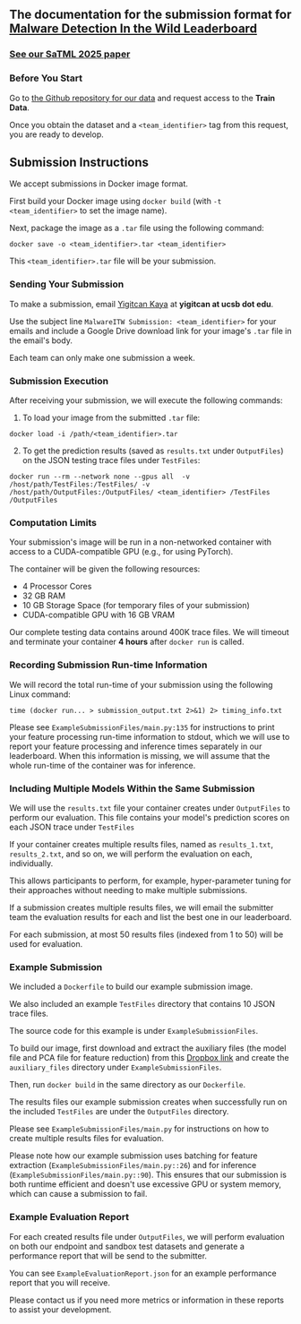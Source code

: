 ## The documentation for the submission format for  **[Malware Detection In the Wild Leaderboard](https://malwaredetectioninthewild.github.io/)** 

### [See our SaTML 2025 paper](https://arxiv.org/abs/2405.06124)

### Before You Start

Go to [the Github repository for our data](https://github.com/malwaredetectioninthewild/explore_data) and request access to the **Train Data**.

Once you obtain the dataset and a `<team_identifier>` tag from this request, you are ready to develop.

## Submission Instructions

We accept submissions in Docker image format. 

First build your Docker image using `docker build` (with `-t <team_identifier>` to set the image name). 

Next, package the image as a `.tar` file using the following command: 

`docker save -o <team_identifier>.tar <team_identifier>`

This `<team_identifier>.tar` file will be your submission.

### Sending Your Submission

To make a submission, email [Yigitcan Kaya](https://yigitcankaya.github.io) at **yigitcan at ucsb dot edu**. 

Use the subject line `MalwareITW Submission: <team_identifier>` for your emails and include a Google Drive download link for your image's `.tar` file in the email's body.

Each team can only make one submission a week.

### Submission Execution

After receiving your submission, we will execute the following commands:

1) To load your image from the submitted `.tar` file:

`docker load -i /path/<team_identifier>.tar`

2) To get the prediction results (saved as `results.txt` under `OutputFiles`) on the JSON testing trace files under `TestFiles`:

`docker run --rm --network none --gpus all  -v /host/path/TestFiles:/TestFiles/ -v /host/path/OutputFiles:/OutputFiles/ <team_identifier> /TestFiles /OutputFiles`

### Computation Limits

Your submission's image will be run in a non-networked container with access to a CUDA-compatible GPU (e.g., for using PyTorch). 

The container will be given the following resources:

* 4 Processor Cores
* 32 GB RAM
* 10 GB Storage Space (for temporary files of your submission)
* CUDA-compatible GPU with 16 GB VRAM

Our complete testing data contains around 400K trace files. We will timeout and terminate your container **4 hours** after `docker run` is called.

### Recording Submission Run-time Information

We will record the total run-time of your submission using the following Linux command:

`time (docker run... > submission_output.txt 2>&1) 2> timing_info.txt`

Please see `ExampleSubmissionFiles/main.py:135` for instructions to print your feature processing run-time information to stdout, which we will use to report your feature processing and inference times separately in our leaderboard. When this information is missing, we will assume that the whole run-time of the container was for inference.

### Including Multiple Models Within the Same Submission

We will use the `results.txt` file your container creates under `OutputFiles` to perform our evaluation. This file contains your model's prediction scores on each JSON trace under `TestFiles`

If your container creates multiple results files, named as `results_1.txt`, `results_2.txt`, and so on, we will perform the evaluation on each, individually.

This allows participants to perform, for example, hyper-parameter tuning for their approaches without needing to make multiple submissions.

If a submission creates multiple results files, we will email the submitter team the evaluation results for each and list the best one in our leaderboard.

For each submission, at most 50 results files (indexed from 1 to 50) will be used for evaluation.

### Example Submission

We included a `Dockerfile` to build our example submission image.

We also included an example `TestFiles` directory that contains 10 JSON trace files.

The source code for this example is under `ExampleSubmissionFiles`.

To build our image, first download and extract the auxiliary files (the model file and PCA file for feature reduction) from this [Dropbox link](https://www.dropbox.com/scl/fi/17ra6gackdzs7ehgfmkk3/ExampleSubmissionFiles.zip?rlkey=a4ysw9uxe776c09u3sukxn1cm&st=h5qn2pth&dl=0) and create the `auxiliary_files` directory under `ExampleSubmissionFiles`.

Then, run `docker build` in the same directory as our `Dockerfile`.

The results files our example submission creates when successfully run on the included `TestFiles` are under the `OutputFiles` directory.

Please see `ExampleSubmissionFiles/main.py` for instructions on how to create multiple results files for evaluation.

Please note how our example submission uses batching for feature extraction (`ExampleSubmissionFiles/main.py::26`) and for inference (`ExampleSubmissionFiles/main.py::90`). This ensures that our submission is both runtime efficient and doesn't use excessive GPU or system memory, which can cause a submission to fail.


### Example Evaluation Report

For each created results file under `OutputFiles`, we will perform evaluation on both our endpoint and sandbox test datasets and generate a performance report that will be send to the submitter.

You can see `ExampleEvaluationReport.json` for an example performance report that you will receive.

Please contact us if you need more metrics or information in these reports to assist your development.
